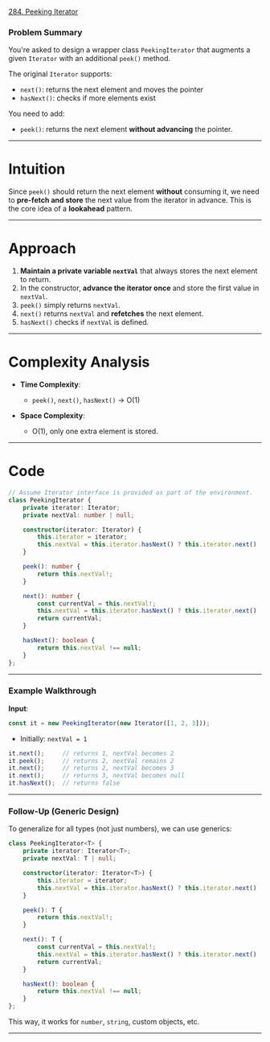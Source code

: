 [284. Peeking Iterator](https://leetcode.com/problems/peeking-iterator/)

### Problem Summary

You're asked to design a wrapper class `PeekingIterator` that augments a given `Iterator` with an additional `peek()` method.

The original `Iterator` supports:
* `next()`: returns the next element and moves the pointer
* `hasNext()`: checks if more elements exist

You need to add:
* `peek()`: returns the next element **without advancing** the pointer.

---

# Intuition

Since `peek()` should return the next element **without** consuming it, we need to **pre-fetch and store** the next value from the iterator in advance. This is the core idea of a **lookahead** pattern.

---

# Approach

1. **Maintain a private variable `nextVal`** that always stores the next element to return.
2. In the constructor, **advance the iterator once** and store the first value in `nextVal`.
3. `peek()` simply returns `nextVal`.
4. `next()` returns `nextVal` and **refetches** the next element.
5. `hasNext()` checks if `nextVal` is defined.

---

# Complexity Analysis

* **Time Complexity**:
  * `peek()`, `next()`, `hasNext()` → O(1)
  
* **Space Complexity**:
  * O(1), only one extra element is stored.

---

# Code

```ts
// Assume Iterator interface is provided as part of the environment.
class PeekingIterator {
    private iterator: Iterator;
    private nextVal: number | null;

    constructor(iterator: Iterator) {
        this.iterator = iterator;
        this.nextVal = this.iterator.hasNext() ? this.iterator.next() : null;
    }

    peek(): number {
        return this.nextVal!;
    }

    next(): number {
        const currentVal = this.nextVal!;
        this.nextVal = this.iterator.hasNext() ? this.iterator.next() : null;
        return currentVal;
    }

    hasNext(): boolean {
        return this.nextVal !== null;
    }
};

```

---

### Example Walkthrough

**Input**:

```ts
const it = new PeekingIterator(new Iterator([1, 2, 3]));
```

* Initially: `nextVal = 1`

```ts
it.next();     // returns 1, nextVal becomes 2
it.peek();     // returns 2, nextVal remains 2
it.next();     // returns 2, nextVal becomes 3
it.next();     // returns 3, nextVal becomes null
it.hasNext();  // returns false
```

---

### Follow-Up (Generic Design)

To generalize for all types (not just numbers), we can use generics:

```ts
class PeekingIterator<T> {
    private iterator: Iterator<T>;
    private nextVal: T | null;

    constructor(iterator: Iterator<T>) {
        this.iterator = iterator;
        this.nextVal = this.iterator.hasNext() ? this.iterator.next() : null;
    }

    peek(): T {
        return this.nextVal!;
    }

    next(): T {
        const currentVal = this.nextVal!;
        this.nextVal = this.iterator.hasNext() ? this.iterator.next() : null;
        return currentVal;
    }

    hasNext(): boolean {
        return this.nextVal !== null;
    }
};

```

This way, it works for `number`, `string`, custom objects, etc.

---
